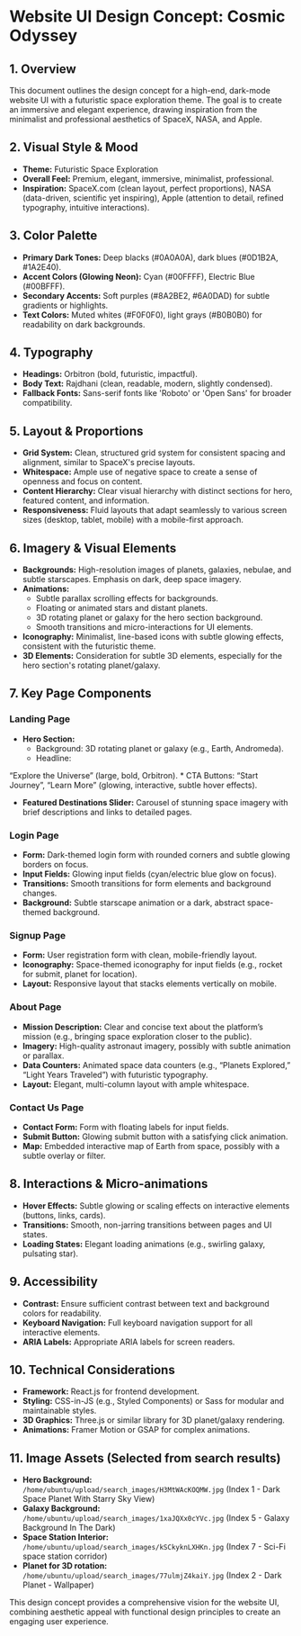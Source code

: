 # Website UI Design Concept: Cosmic Odyssey

## 1. Overview
This document outlines the design concept for a high-end, dark-mode website UI with a futuristic space exploration theme. The goal is to create an immersive and elegant experience, drawing inspiration from the minimalist and professional aesthetics of SpaceX, NASA, and Apple.

## 2. Visual Style & Mood
*   **Theme:** Futuristic Space Exploration
*   **Overall Feel:** Premium, elegant, immersive, minimalist, professional.
*   **Inspiration:** SpaceX.com (clean layout, perfect proportions), NASA (data-driven, scientific yet inspiring), Apple (attention to detail, refined typography, intuitive interactions).

## 3. Color Palette
*   **Primary Dark Tones:** Deep blacks (#0A0A0A), dark blues (#0D1B2A, #1A2E40).
*   **Accent Colors (Glowing Neon):** Cyan (#00FFFF), Electric Blue (#00BFFF).
*   **Secondary Accents:** Soft purples (#8A2BE2, #6A0DAD) for subtle gradients or highlights.
*   **Text Colors:** Muted whites (#F0F0F0), light grays (#B0B0B0) for readability on dark backgrounds.

## 4. Typography
*   **Headings:** Orbitron (bold, futuristic, impactful).
*   **Body Text:** Rajdhani (clean, readable, modern, slightly condensed).
*   **Fallback Fonts:** Sans-serif fonts like 'Roboto' or 'Open Sans' for broader compatibility.

## 5. Layout & Proportions
*   **Grid System:** Clean, structured grid system for consistent spacing and alignment, similar to SpaceX's precise layouts.
*   **Whitespace:** Ample use of negative space to create a sense of openness and focus on content.
*   **Content Hierarchy:** Clear visual hierarchy with distinct sections for hero, featured content, and information.
*   **Responsiveness:** Fluid layouts that adapt seamlessly to various screen sizes (desktop, tablet, mobile) with a mobile-first approach.

## 6. Imagery & Visual Elements
*   **Backgrounds:** High-resolution images of planets, galaxies, nebulae, and subtle starscapes. Emphasis on dark, deep space imagery.
*   **Animations:**
    *   Subtle parallax scrolling effects for backgrounds.
    *   Floating or animated stars and distant planets.
    *   3D rotating planet or galaxy for the hero section background.
    *   Smooth transitions and micro-interactions for UI elements.
*   **Iconography:** Minimalist, line-based icons with subtle glowing effects, consistent with the futuristic theme.
*   **3D Elements:** Consideration for subtle 3D elements, especially for the hero section's rotating planet/galaxy.

## 7. Key Page Components

### Landing Page
*   **Hero Section:**
    *   Background: 3D rotating planet or galaxy (e.g., Earth, Andromeda).
    *   Headline: 


“Explore the Universe” (large, bold, Orbitron).
    *   CTA Buttons: “Start Journey”, “Learn More” (glowing, interactive, subtle hover effects).
*   **Featured Destinations Slider:** Carousel of stunning space imagery with brief descriptions and links to detailed pages.

### Login Page
*   **Form:** Dark-themed login form with rounded corners and subtle glowing borders on focus.
*   **Input Fields:** Glowing input fields (cyan/electric blue glow on focus).
*   **Transitions:** Smooth transitions for form elements and background changes.
*   **Background:** Subtle starscape animation or a dark, abstract space-themed background.

### Signup Page
*   **Form:** User registration form with clean, mobile-friendly layout.
*   **Iconography:** Space-themed iconography for input fields (e.g., rocket for submit, planet for location).
*   **Layout:** Responsive layout that stacks elements vertically on mobile.

### About Page
*   **Mission Description:** Clear and concise text about the platform’s mission (e.g., bringing space exploration closer to the public).
*   **Imagery:** High-quality astronaut imagery, possibly with subtle animation or parallax.
*   **Data Counters:** Animated space data counters (e.g., “Planets Explored,” “Light Years Traveled”) with futuristic typography.
*   **Layout:** Elegant, multi-column layout with ample whitespace.

### Contact Us Page
*   **Contact Form:** Form with floating labels for input fields.
*   **Submit Button:** Glowing submit button with a satisfying click animation.
*   **Map:** Embedded interactive map of Earth from space, possibly with a subtle overlay or filter.

## 8. Interactions & Micro-animations
*   **Hover Effects:** Subtle glowing or scaling effects on interactive elements (buttons, links, cards).
*   **Transitions:** Smooth, non-jarring transitions between pages and UI states.
*   **Loading States:** Elegant loading animations (e.g., swirling galaxy, pulsating star).

## 9. Accessibility
*   **Contrast:** Ensure sufficient contrast between text and background colors for readability.
*   **Keyboard Navigation:** Full keyboard navigation support for all interactive elements.
*   **ARIA Labels:** Appropriate ARIA labels for screen readers.

## 10. Technical Considerations
*   **Framework:** React.js for frontend development.
*   **Styling:** CSS-in-JS (e.g., Styled Components) or Sass for modular and maintainable styles.
*   **3D Graphics:** Three.js or similar library for 3D planet/galaxy rendering.
*   **Animations:** Framer Motion or GSAP for complex animations.

## 11. Image Assets (Selected from search results)
*   **Hero Background:** `/home/ubuntu/upload/search_images/H3MtWAcKOQMW.jpg` (Index 1 - Dark Space Planet With Starry Sky View)
*   **Galaxy Background:** `/home/ubuntu/upload/search_images/1xaJQXx0cYVc.jpg` (Index 5 - Galaxy Background In The Dark)
*   **Space Station Interior:** `/home/ubuntu/upload/search_images/kSCkyknLXHKn.jpg` (Index 7 - Sci-Fi space station corridor)
*   **Planet for 3D rotation:** `/home/ubuntu/upload/search_images/77ulmjZ4kaiY.jpg` (Index 2 - Dark Planet - Wallpaper)

This design concept provides a comprehensive vision for the website UI, combining aesthetic appeal with functional design principles to create an engaging user experience.

